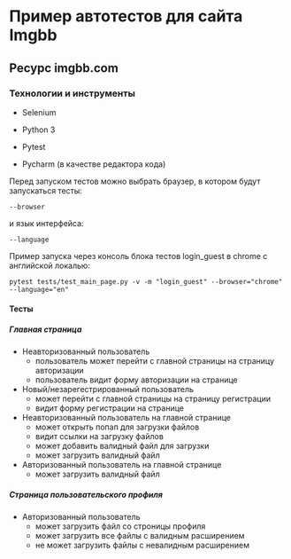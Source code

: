 # Пример автотестов для сайта Imgbb 

## Ресурс imgbb.com

### Технологии и инструменты
* Selenium
* Python 3
* Pytest


* Pycharm (в качестве редактора кода)

Перед запуском тестов можно выбрать браузер, в котором будут запускаться тесты:
```
--browser
```
и язык интерфейса:

```
--language
```

Пример запуска через консоль блока тестов login_guest в chrome с английской локалью:
```
pytest tests/test_main_page.py -v -m "login_guest" --browser="chrome" --language="en"
```

#### Тесты
##### Главная страница
* Неавторизованный пользователь
    * пользователь может перейти с главной страницы на страницу авторизации
    * пользователь видит форму авторизации на странице
* Новый/незарегестрированный пользователь
    * может перейти с главной страницы на страницу регистрации
    * видит форму регистрации на странице
* Неавторизованный пользователь на главной странице
    * может открыть попап для загрузки файлов
    * видит ссылки на загрузку файлов
    * может добавить валидный файл для загрузки
    * может загрузить валидный файл
* Авторизованный пользователь на главной странице
    * может загрузить валидный файл
    
##### Страница пользовательского профиля
* Авторизованный пользователь
    * может загрузить файл со строницы профиля
    * может загрузить все файлы с валидным расширением
    * не может загрузить файлы с невалидным расширением